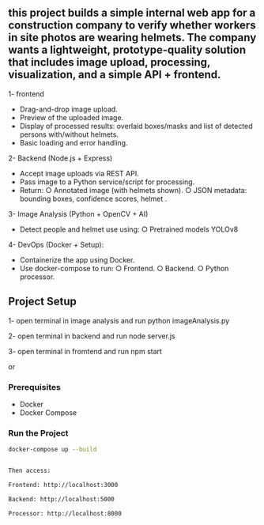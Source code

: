 ## this project builds a simple internal web app for a construction company to verify whether workers in site photos are wearing helmets. The company wants a lightweight, prototype-quality solution that includes image upload, processing, visualization, and a simple API + frontend.

1- frontend

  - Drag-and-drop image upload.
  - Preview of the uploaded image.
  - Display of processed results: overlaid boxes/masks and list of detected persons with/without helmets.
  - Basic loading and error handling.

2- Backend (Node.js + Express)

  - Accept image uploads via REST API.
  - Pass image to a Python service/script for processing.
  - Return:
    ○ Annotated image (with helmets shown).
    ○ JSON metadata: bounding boxes, confidence scores, helmet .

3- Image Analysis (Python + OpenCV + AI)
   
  - Detect people and helmet use using:
    ○ Pretrained models YOLOv8

4- DevOps (Docker + Setup):

  - Containerize the app using Docker.
  - Use docker-compose to run:
    ○ Frontend.
    ○ Backend.
    ○ Python processor.
  

## Project Setup
1- open terminal in image analysis and run python imageAnalysis.py

2- open terminal in backend and run node server.js

3- open terminal in fromtend and run npm start 

or

### Prerequisites
- Docker
- Docker Compose

### Run the Project
```bash
docker-compose up --build


Then access:

Frontend: http://localhost:3000

Backend: http://localhost:5000

Processor: http://localhost:8000


